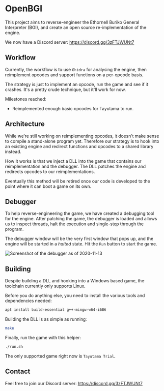 OpenBGI
=======

This project aims to reverse-engineer the Ethornell Buriko General Interpreter (BGI), and create an open source re-implementation of the engine.

We now have a Discord server: https://discord.gg/3zFTJWUNt7

Workflow
--------

Currently, the workflow is to use `Ghidra` for analysing the engine, then reimplement opcodes and support functions on a per-opcode basis.

The strategy is just to implement an opcode, run the game and see if it crashes. It's a pretty crude technique, but it'll work for now.

Milestones reached:
* Reimplemented enough basic opcodes for Tayutama to run.

Architecture
------------

While we're still working on reimplementing opcodes, it doesn't make sense to compile a stand-alone program yet. Therefore our strategy is to hook into an existing engine and redirect functions and opcodes to a shared library instead.

How it works is that we inject a DLL into the game that contains our reimplementation and the debugger. The DLL patches the engine and redirects opcodes to our reimplementations.

Eventually this method will be retired once our code is developed to the point where it can boot a game on its own.

Debugger
--------

To help reverse-engineering the game, we have created a debugging tool for the engine. After patching the game, the debugger is loaded and allows us to inspect threads, halt the execution and single-step through the program.

The debugger window will be the very first window that pops up, and the engine will be started in a *halted* state. Hit the `Run` button to start the game.

![Screenshot of the debugger as of 2020-11-13](debugger.png)

Building
--------

Despite building a DLL and hooking into a Windows based game, the toolchain currently only supports Linux.

Before you do anything else, you need to install the various tools and dependencies needed:
```sh
apt install build-essential g++-mingw-w64-i686
```

Building the DLL is as simple as running:
```sh
make
```

Finally, run the game with this helper:
```sh
./run.sh
```

The only supported game right now is `Tayutama Trial`.

Contact
-------

Feel free to join our Discord server: https://discord.gg/3zFTJWUNt7
